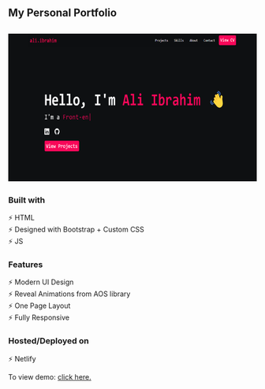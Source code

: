 ## My Personal Portfolio

<h2 align="center">
  <img src="/assets/img/portfolio.webp" alt="" width="600px" height="300px" />
  <br>
</h2>

### Built with

⚡️ HTML\
⚡️ Designed with Bootstrap + Custom CSS\
⚡️ JS

### Features

⚡️ Modern UI Design\
⚡️ Reveal Animations from AOS library\
⚡️ One Page Layout\
⚡️ Fully Responsive

### Hosted/Deployed on

⚡️ Netlify

To view demo: [click here.](https://alibrahim.netlify.app/)
